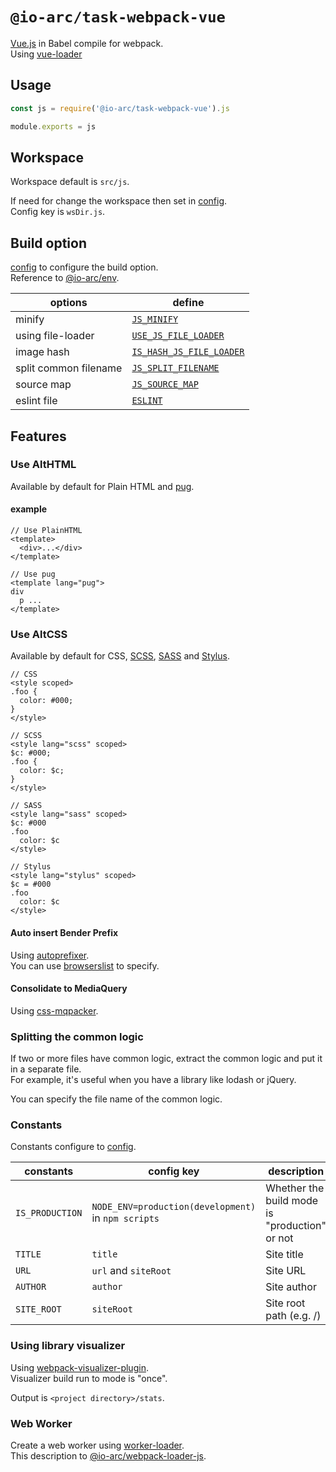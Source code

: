 # `@io-arc/task-webpack-vue`

[Vue.js](https://vuejs.org/) in Babel compile for webpack.  
Using [vue-loader](https://vue-loader.vuejs.org/)

## Usage

```javascript
const js = require('@io-arc/task-webpack-vue').js

module.exports = js
```

## Workspace

Workspace default is `src/js`.

If need for change the workspace then set in [config](https://www.npmjs.com/package/node-config).  
Config key is `wsDir.js`.

## Build option

[config](https://www.npmjs.com/package/node-config) to configure the build option.  
Reference to [@io-arc/env](https://github.com/io-arc/io-arc/packages/env).

| options               | define                                                                                            |
| --------------------- | ------------------------------------------------------------------------------------------------- |
| minify                | [`JS_MINIFY`](https://github.com/io-arc/io-arc/packages/env#js_minify)                            |
| using file-loader     | [`USE_JS_FILE_LOADER`](https://github.com/io-arc/io-arc/packages/env#use_js_file_loader)          |
| image hash            | [`IS_HASH_JS_FILE_LOADER`](https://github.com/io-arc/io-arc/packages/env#use_hash_js_file_loader) |
| split common filename | [`JS_SPLIT_FILENAME`](https://github.com/io-arc/io-arc/packages/env#js_split_filename)            |
| source map            | [`JS_SOURCE_MAP`](https://github.com/io-arc/io-arc/packages/env#js_source_map)                    |
| eslint file           | [`ESLINT`](https://github.com/io-arc/io-arc/packages/env#eslint)                                  |

## Features

### Use AltHTML

Available by default for Plain HTML and [pug](https://pugjs.org/).

#### example

```vue
// Use PlainHTML
<template>
  <div>...</div>
</template>

// Use pug
<template lang="pug">
div
  p ...
</template>
```

### Use AltCSS

Available by default for CSS, [SCSS](https://sass-lang.com/), [SASS](https://sass-lang.com/) and [Stylus](https://stylus-lang.com/).

```vue
// CSS
<style scoped>
.foo {
  color: #000;
}
</style>

// SCSS
<style lang="scss" scoped>
$c: #000;
.foo {
  color: $c;
}
</style>

// SASS
<style lang="sass" scoped>
$c: #000
.foo
  color: $c
</style>

// Stylus
<style lang="stylus" scoped>
$c = #000
.foo
  color: $c
</style>
```

#### Auto insert Bender Prefix

Using [autoprefixer](https://autoprefixer.github.io/).  
You can use [browserslist](https://github.com/ai/browserslist) to specify.

#### Consolidate to MediaQuery

Using [css-mqpacker](https://github.com/hail2u/node-css-mqpacker).

### Splitting the common logic

If two or more files have common logic, extract the common logic and put it in a separate file.  
For example, it's useful when you have a library like lodash or jQuery.

You can specify the file name of the common logic.

### Constants

Constants configure to [config](https://www.npmjs.com/package/node-config).

| constants       | config key                                          | description                                   | @io-arc/env                                                                          |
| --------------- | --------------------------------------------------- | --------------------------------------------- | ------------------------------------------------------------------------------------ |
| `IS_PRODUCTION` | `NODE_ENV=production(development)` in `npm scripts` | Whether the build mode is "production" or not |                                                                                      |
| `TITLE`         | `title`                                             | Site title                                    | [`SITE_TITLE`](https://github.com/io-arc/io-arc/packages/env#site_title)             |
| `URL`           | `url` and `siteRoot`                                | Site URL                                      | [`SITE_URL`](https://github.com/io-arc/io-arc/packages/env#site_url)                 |
| `AUTHOR`        | `author`                                            | Site author                                   | [`SITE_AUTHOR`](https://github.com/io-arc/io-arc/packages/env#site_author)           |
| `SITE_ROOT`     | `siteRoot`                                          | Site root path (e.g. /)                       | [`SITE_DESCRIPTION`](https://github.com/io-arc/io-arc/packages/env#site_description) |

### Using library visualizer

Using [webpack-visualizer-plugin](https://github.com/chrisbateman/webpack-visualizer).  
Visualizer build run to mode is "once".

Output is `<project directory>/stats`.

### Web Worker

Create a web worker using [worker-loader](https://github.com/webpack-contrib/worker-loader).  
This description to [@io-arc/webpack-loader-js](https://github.com/io-arc/io-arc/packages/webpack-loaders-js#variable-workerloader).
